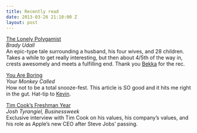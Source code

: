 ```yaml
---
title: Recently read
date: 2013-03-26 21:10:00 Z
layout: post
---
```


[The Lonely Polygamist](http://www.amazon.com/gp/product/B003KVLTJM/ref=as_li_ss_tl?ie=UTF8&camp=1789&creative=390957&creativeASIN=B003KVLTJM&linkCode=as2&tag=yokois-20)  
*Brady Udall*  
An epic-type tale surrounding a husband, his four wives, and 28 children. Takes a while to get really interesting, but then about 4/5th of the way in, crests awesomely and meets a fulfilling end. Thank you [Bekka](http://bekkapalmer.com) for the rec.

[You Are Boring](http://yourmonkeycalled.com/post/44174487350/you-are-boring)  
*Your Monkey Called*  
How not to be a total snooze-fest. This article is SO good and it hits me right in the gut. Hat-tip to [Kevin](http://kiwimonk.com).

[Tim Cook’s Freshman Year](http://mobile.businessweek.com/articles/2012-12-06/tim-cooks-freshman-year-the-apple-ceo-speaks)  
*Josh Tyrangiel, Businessweek*  
Exclusive interview with Tim Cook on his values, his company’s values, and his role as Apple’s new CEO after Steve Jobs’ passing.
